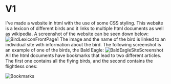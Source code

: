 # V1
I've made a website in html with the use of some CSS styling. This website is a lexicon of different birds and it links to multiple html documents as well as wikipedia. A screenshot of the website can be seen down below:
![BirdLexiconFrontPage1](https://user-images.githubusercontent.com/62332972/77065881-61a5c280-69e2-11ea-848f-8746658dee41.JPG)
The image and the name of the bird is linked to an individual site with information about the bird. The following screenshot is an example of one of the birds, the Bald Eagle:
![BaldEagleSiteScreenshot](https://user-images.githubusercontent.com/62332972/77065520-c1e83480-69e1-11ea-8dea-32b07129252b.JPG)
All the html documents have bookmarks that lead to two different articles. The first one contains all the flying birds, and the second contains the flightless ones:

![Bookmarks](https://user-images.githubusercontent.com/62332972/77066023-aa5d7b80-69e2-11ea-96ff-cd07cc90e96f.JPG)
